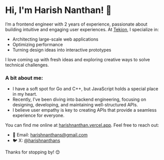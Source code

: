 # Hi, I'm Harish Nanthan! 👋

I’m a frontend engineer with 2 years of experience, passionate about building intuitive and engaging user experiences. At [Tekion](https://tekion.com), I specialize in:

- Architecting large-scale web applications
- Optimizing performance
- Turning design ideas into interactive prototypes

I love coming up with fresh ideas and exploring creative ways to solve technical challenges.

### A bit about me:
- I have a soft spot for Go and C++, but JavaScript holds a special place in my heart.
- Recently, I’ve been diving into backend engineering, focusing on designing, developing, and maintaining well-structured APIs.
- I believe user empathy is key to creating APIs that provide a seamless experience for everyone.

You can find me online at [harishnanthan.vercel.app](https://harishnanthan.vercel.app). Feel free to reach out:

- 📧 Email: [harishnanthans@gmail.com](mailto:harishnanthans@gmail.com)
- 🐦 X: [@harishnanthans](https://x.com/harishnanthans)

Thanks for stopping by! 😊
